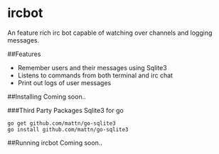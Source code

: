 # ircbot
An feature rich irc bot capable of watching over channels and logging messages.

##Features
* Remember users and their messages using Sqlite3
* Listens to commands from both terminal and irc chat
* Print out logs of user messages

##Installing
Coming soon..

###Third Party Packages
Sqlite3 for go

	go get github.com/mattn/go-sqlite3
	go install github.com/mattn/go-sqlite3

##Running ircbot
Coming soon..